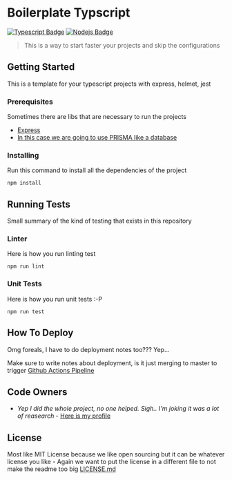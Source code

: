 # Boilerplate Typscript

[![Typescript Badge](https://img.shields.io/badge/-Typescript-007acc?style=for-the-badge&labelColor=black&logo=typescript&logoColor=007acc)](#) [![Nodejs Badge](https://img.shields.io/badge/-Nodejs-3C873A?style=for-the-badge&labelColor=black&logo=node.js&logoColor=3C873A)](#)

> This is a way to start faster your projects and skip the configurations

## Getting Started

This is a template for your typescript projects with express, helmet, jest

### Prerequisites

Sometimes there are libs that are necessary to run the projects

- [Express](https://www.npmjs.com/package/express)
- [In this case we are going to use PRISMA like a database](https://www.prisma.io/)

### Installing

Run this command to install all the dependencies of the project

```
npm install

```

## Running Tests

Small summary of the kind of testing that exists in this repository

### Linter

Here is how you run linting test

```
npm run lint

```

### Unit Tests

Here is how you run unit tests :-P

```
npm run test

```

## How To Deploy

Omg foreals, I have to do deployment notes too??? Yep...

Make sure to write notes about deployment, is it just merging to master to trigger [Github Actions Pipeline](https://www.youtube.com/watch?v=eGEumlRlqHc)

## Code Owners

- _Yep I did the whole project, no one helped. Sigh.. I'm joking it was a lot of reasearch_ - [Here is my profile](https://github.com/JuanFe)

## License

Most like MIT License because we like open sourcing but it can be whatever license you like - Again we want to put the license in a different file to not make the readme too big [LICENSE.md](LICENSE.md)
